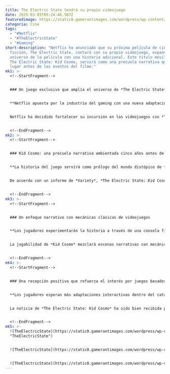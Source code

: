 ```yaml
---
title: The Electric State tendrá su propio videojuego
date: 2025-03-05T05:24:46.567Z
featuredimage: https://static0.gamerantimages.com/wordpress/wp-content/uploads/2025/03/the-electric-state-kid-cosmo.jpg?q=70&fit=crop&w=1140&h=&dpr=1
categoria: Cine
tags:
  - "#Netflix"
  - "#TheElectricState"
  - "#Gaming"
short-description: "Netflix ha anunciado que su próxima película de ciencia
  ficción, The Electric State, contará con su propio videojuego, expandiendo el
  universo de la película con una historia adicional. Este título móvil, llamado
  The Electric State: Kid Cosmo, servirá como una precuela narrativa que tendrá
  lugar antes de los eventos del filme."
mk1: >-
  <!--StartFragment-->


  ### Un juego exclusivo que amplía el universo de *The Electric State*


  **Netflix apuesta por la industria del gaming con una nueva adaptación de su próxima película**


  Netflix ha decidido fortalecer su incursión en los videojuegos con *The Electric State: Kid Cosmo*, un título exclusivo para móviles que ofrecerá una historia previa a los eventos de la película. El juego se centrará en una narrativa envolvente y gráficos retro inspirados en clásicos de consola y arcade.


  <!--EndFragment-->
mk2: >-
  <!--StartFragment-->


  ### Kid Cosmo: una precuela narrativa ambientada cinco años antes de la película


  **La historia del juego servirá como prólogo del mundo distópico de *The Electric State***


  De acuerdo con un informe de *Variety*, *The Electric State: Kid Cosmo* narrará eventos ocurridos cinco años antes del inicio del filme. El tráiler oficial, publicado en la cuenta de YouTube de Netflix Games, muestra un estilo visual evocador, con paisajes desolados y robots gigantes inspirados en la obra de Simon Stålenhag, autor del material original.


  <!--EndFragment-->
mk3: >-
  <!--StartFragment-->


  ### Un enfoque narrativo con mecánicas clásicas de videojuegos


  **Los jugadores experimentarán la historia a través de una consola ficticia dentro del propio juego**


  La jugabilidad de *Kid Cosmo* mezclará escenas narrativas con mecánicas de videojuegos de antaño. En la historia, dos niños en Kansas descubren un videojuego en una consola ficticia llamada *Sensoft*, el cual reflejará el mundo en decadencia a su alrededor conforme avanza la historia.


  <!--EndFragment-->
mk4: >-
  <!--StartFragment-->


  ### Una recepción positiva que refuerza el interés por juegos basados en películas


  **Los jugadores esperan más adaptaciones interactivas dentro del catálogo de Netflix Games**


  La noticia de *The Electric State: Kid Cosmo* ha sido bien recibida por los fanáticos, quienes han expresado su entusiasmo en redes sociales. Algunos incluso esperan que este tipo de proyectos signifique el regreso de juegos cancelados de *Stranger Things*. Con la creciente demanda de contenido transmedia, Netflix podría seguir apostando por más videojuegos basados en sus producciones originales.


  <!--EndFragment-->
mk5: >-
  ![TheElectricState](https://static0.gamerantimages.com/wordpress/wp-content/uploads/2025/03/electric-state-kid-cosmo-4.jpg?q=49&fit=crop&w=750&h=422&dpr=2
  "TheElectricState")


  ![TheElectricState](https://static0.gamerantimages.com/wordpress/wp-content/uploads/2025/03/electric-state-kid-cosmo-3.jpg?q=49&fit=crop&w=750&h=422&dpr=2 "TheElectricState")


  ![TheElectricState](https://static0.gamerantimages.com/wordpress/wp-content/uploads/2025/03/electric-state-kid-cosmo-2.jpg?q=49&fit=crop&w=750&h=422&dpr=2 "TheElectricState")
---
```

